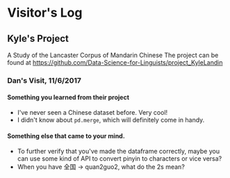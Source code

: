 # Visitor's Log
## Kyle's Project

A Study of the Lancaster Corpus of Mandarin Chinese
The project can be found at https://github.com/Data-Science-for-Linguists/project_KyleLandin


### Dan's Visit, 11/6/2017
#### Something you learned from their project
  - I've never seen a Chinese dataset before. Very cool!
  - I didn't know about `pd.merge`, which will definitely come in handy.

#### Something else that came to your mind.
  - To further verify that you've made the dataframe correctly, maybe you can use some kind of API to convert pinyin to characters or vice versa?
  - When you have 全国 -> quan2guo2, what do the 2s mean?
